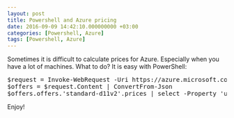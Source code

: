 ```yaml
---
layout: post
title: Powershell and Azure pricing
date: 2016-09-09 14:42:10.000000000 +03:00
categories: [Powershell, Azure]
tags: [Powershell, Azure]
---
```

Sometimes it is difficult to calculate prices for Azure. Especially when you have a lot of machines. What to do? It is easy with PowerShell:

<pre class="brush: powershell;">
$request = Invoke-WebRequest -Uri https://azure.microsoft.com/api/v1/pricing/virtual-machines/calculator/?culture=en-us
$offers = $request.Content | ConvertFrom-Json
$offers.offers.'standard-d11v2'.prices | select -Property 'us-east'
</pre>

Enjoy!
